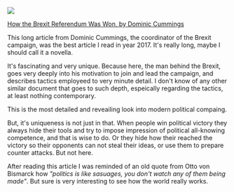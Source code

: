 <!-- 
.. link: 
.. description: How the Brexit Referendum Was Won, by Dominic Cummings, is my favorite article from 2017.
.. tags: 2017, brexit
.. date: 2018/01/29 13:06:00
.. title: The best of 2017: Longread Article
.. slug: the-best-of-2017-longread-article
-->

<a href="https://blogs.spectator.co.uk/2017/01/dominic-cummings-brexit-referendum-won/" target="_blank"><img src="/files/brexit.jpg"></a>

<a href="https://blogs.spectator.co.uk/2017/01/dominic-cummings-brexit-referendum-won/" target="_blank">How the Brexit Referendum Was Won, by Dominic Cummings</a>

This long article from Dominic Cummings, the coordinator of the Brexit campaign, was the best article I read in year 2017. It's really long, maybe I should call it a novella.

It's fascinating and very unique. Because here, the man behind the Brexit, goes very deeply into his motivation to join and lead the campaign, and describes tactics employeed to very minute detail. I don't know of any other similar document that goes to such depth, espeically regarding the tactics, at least nothing contemporary.

This is the most detailed and reveailing look into modern political compaing.

But, it's uniqueness is not just in that. When people win political victory they always hide their tools and try to impose impression of political all-knowing competence, and that is wise to do. Or they hide how their reached the victory so their opponents can not steal their ideas, or use them to prepare counter attacks. But not here.

After reading this article I was reminded of an old quote from Otto von Bismarck how _"politics is like sasuages, you don't watch any of them being made"_. But sure is very interesting to see how the world really works.
